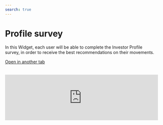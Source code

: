 ```yaml
---
search: true
---
```


# Profile survey

In this Widget, each user will be able to complete the Investor Profile survey, in order to receive the best recommendations on their movements.

[Open in another tab](https://widgets.modyo.com/inversiones/profile-survey)
 <iframe id="widgetFrame" src="https://widgets.modyo.com/inversiones/profile-survey" width="100%"  frameBorder="0"  style="overflow:auto;margin-top:20px;"/> 

| Functionality                    | Description                                                                                                                                                      |
|----------------------------------|------------------------------------------------------------------------------------------------------------------------------------------------------------------|
| Investor Profile Survey | Enables you to complete the Investor Profile survey, whether for new customers, if the customer wants to retake it or as required by regulations. |

 <script> 

 export default {
 mounted () {

 function setFrameHeightCo (id, ht) {
 var ifrm = document.getElementById (id);
 if (ifrm) {
 ifrm.style.height = ht + 4 + "px";
 }
 }
 //iframed document sends its height using postMessage
 function HandleDoCheightMsg (e) {
 //check origin
 if (e.origin === 'https://widgets.modyo.com') {
 //parse data
 var data = json.parse (e.data);

 console.log ('data: ', data)
 //check data object
 if (data ['doChight']) {
 setFrameHeightCo ('WidgetFrame', data ['DoChight']);
 } else {
 SetFrameHeightCo ('WidgetFrame', 700);
 }
 }
 }

 //assign message handler
 if (Window.addEventListener) {
 Window.addEventListener ('message', HandleDoCheightMSG, false);
 }
 }
 }

 </script> 
